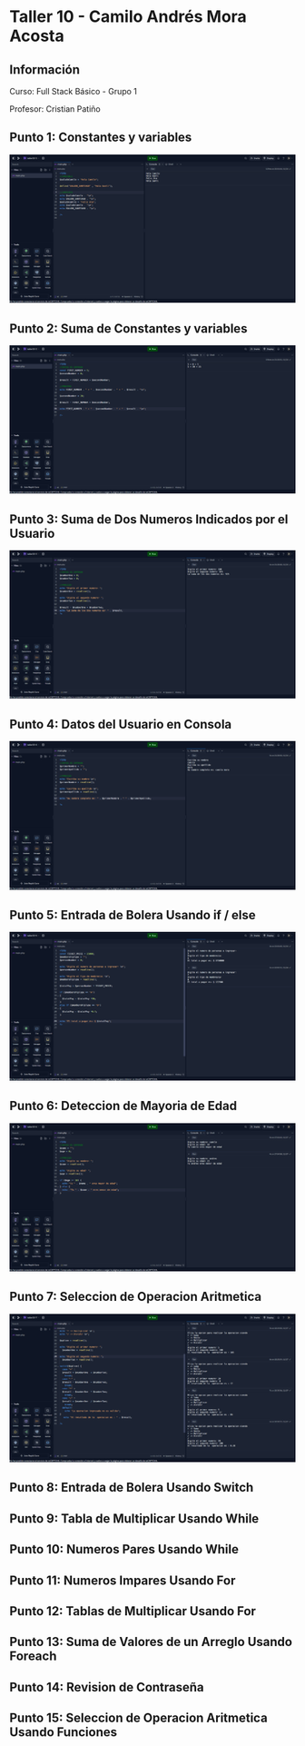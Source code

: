 <h1>Taller 10 - Camilo Andrés Mora Acosta</h1>

<h2>Información</h2>
<p>Curso: Full Stack Básico - Grupo 1</p>
<p>Profesor: Cristian Patiño</p>

<h2>Punto 1: Constantes y variables</h2>

<img src="./public/imagens/punto_1.png" alt="punto 1">

<h2>Punto 2: Suma de Constantes y variables</h2>

<img src="./public/imagens/punto_2.png" alt="punto 2">

<h2>Punto 3: Suma de Dos Numeros Indicados por el Usuario</h2>

<img src="./public/imagens/punto_3.png" alt="punto 3">

<h2>Punto 4: Datos del Usuario en Consola</h2>

<img src="./public/imagens/punto_4.png" alt="punto 4">

<h2>Punto 5: Entrada de Bolera Usando if / else</h2>

<img src="./public/imagens/punto_5.png" alt="punto 5">

<h2>Punto 6: Deteccion de Mayoria de Edad</h2>

<img src="./public/imagens/punto_6.png" alt="punto 6">

<h2>Punto 7: Seleccion de Operacion Aritmetica</h2>

<img src="./public/imagens/punto_7.png" alt="punto 7">

<h2>Punto 8: Entrada de Bolera Usando Switch</h2>

<h2>Punto 9: Tabla de Multiplicar Usando While</h2>

<h2>Punto 10: Numeros Pares Usando While</h2>

<h2>Punto 11: Numeros Impares Usando For</h2>

<h2>Punto 12: Tablas de Multiplicar Usando For</h2>

<h2>Punto 13: Suma de Valores de un Arreglo Usando Foreach</h2>

<h2>Punto 14: Revision de Contraseña</h2>

<h2>Punto 15: Seleccion de Operacion Aritmetica Usando Funciones</h2> 